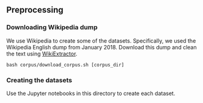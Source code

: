 ## Preprocessing


### Downloading Wikipedia dump

We use Wikipedia to create some of the datasets. 
Specifically, we used the Wikipedia English dump from January 2018.
Download this dump and clean the text using [WikiExtractor](https://github.com/attardi/wikiextractor). 

```
bash corpus/download_corpus.sh [corpus_dir]
```

### Creating the datasets

Use the Jupyter notebooks in this directory to create each dataset.
